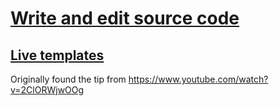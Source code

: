 # [Write and edit source code](https://www.jetbrains.com/help/idea/working-with-source-code.html)
## [Live templates](https://www.jetbrains.com/help/idea/using-live-templates.html)
Originally found the tip from https://www.youtube.com/watch?v=2ClORWjwOOg
